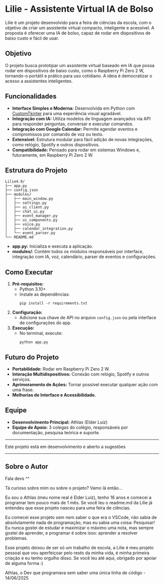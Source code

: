 # Lilie - Assistente Virtual IA de Bolso

Lilie é um projeto desenvolvido para a feira de ciências da escola, com o objetivo de criar um assistente virtual compacto, inteligente e acessível. A proposta é oferecer uma IA de bolso, capaz de rodar em dispositivos de baixo custo e fácil de usar.

## Objetivo

O projeto busca prototipar um assistente virtual baseado em IA que possa rodar em dispositivos de baixo custo, como o Raspberry Pi Zero 2 W, tornando-o portátil e prático para uso cotidiano. A ideia é democratizar o acesso a assistentes inteligentes.

## Funcionalidades

- **Interface Simples e Moderna:** Desenvolvida em Python com [CustomTkinter](https://github.com/TomSchimansky/CustomTkinter) para uma experiência visual agradável.
- **Integração com IA:** Utiliza modelos de linguagem avançados via API para responder perguntas, conversar e executar comandos.
- **Integração com Google Calendar:** Permite agendar eventos e compromissos por comando de voz ou texto.
- **Extensível:** Estrutura modular para fácil adição de novas integrações, como relógio, Spotify e outros dispositivos.
- **Compatibilidade:** Pensado para rodar em sistemas Windows e, futuramente, em Raspberry Pi Zero 2 W.

## Estrutura do Projeto

```
Lilie4.9/
├── app.py
├── config.json
├── modules/
│   ├── main_window.py
│   ├── settings.py
│   ├── ai_client.py
│   ├── chat_ui.py
│   ├── event_manager.py
│   ├── ui_components.py
│   ├── voice.py
│   ├── calendar_integration.py
│   └── event_parser.py
└── README.md
```

- **app.py:** Inicializa e executa a aplicação.
- **modules/**: Contém todos os módulos responsáveis por interface, integração com IA, voz, calendário, parser de eventos e configurações.

## Como Executar

1. **Pré-requisitos:**  
   - Python 3.10+
   - Instale as dependências:
     ```
     pip install -r requirements.txt
     ```
2. **Configuração:**  
   - Adicione sua chave de API no arquivo `config.json` ou pela interface de configurações do app.
3. **Execução:**  
   - No terminal, execute:
     ```
     python app.py
     ```

## Futuro do Projeto

- **Portabilidade:** Rodar em Raspberry Pi Zero 2 W.
- **Interação Multidispositivos:** Conexão com relógio, Spotify e outros serviços.
- **Aprimoramento de Ações:** Tornar possível executar qualquer ação com uma frase.
- **Melhorias de Interface e Acessibilidade.**

## Equipe

- **Desenvolvimento Principal:** Athlas (Elder Luiz)
- **Equipe de Apoio:** 3 colegas do colégio, responsáveis por documentação, pesquisa teórica e suporte.

---

Este projeto está em desenvolvimento e aberto a sugestões

---

## Sobre o Autor

Fala devs ^^

Tá curioso sobre mim ou sobre o projeto? Vamo lá então...

Eu sou o Athlas (meu nome real é Elder Luiz), tenho 16 anos e comecei a programar tem pouco mais de 1 mês. Se você leu o readme.md da Lilie já entendeu que esse projeto nasceu para uma feira de ciências.

Eu comecei esse projeto sem nem saber o que era o VSCode, não sabia de absolutamente nada de programação, mas eu sabia uma coisa: Pesquisar! Eu nunca gostei de estudar e maximizar o máximo uma nota, mas sempre gostei de aprender, e programar é sobre isso: aprender a resolver problemas.

Esse projeto deixou de ser só um trabalho de escola, a Lilie é meu projeto pessoal que vou aperfeiçoar pelo resto da minha vida, é minha primeira criação e eu tenho orgulho disso. Se você leu até aqui, obrigado por apoiar de alguma forma :)

Athlas, o Dev que programava sem saber uma única linha de código - 14/06/2025
